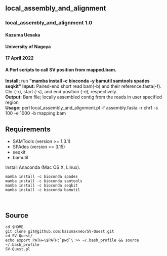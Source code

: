 ## local_assembly_and_alignment
### local_assembly_and_alignment 1.0  

#### Kazuma Uesaka
#### University of Nagoya
#### 17 April 2022
#### A Perl scripts to call SV position from mapped.bam.

**Install;** run __"mamba install -c bioconda -y bamutil samtools spades seqkit"__
**Input:** Paired-end short read bam(-b) and their reference.fasta(-f). Chr (-r), start (-s), and end position (-e), respectively.   
**Output:** Bam file; locally assembled contig from the reads in user specified region  
**Usage:** perl local_assembly_and_alignment.pl -f assembly.fasta -r chr1 -s 100 -e 1000 -b mapping.bam  

## Requirements  
- SAMTools  (version >= 1.3.1)  
- SPAdes (version >= 3.15)  
- seqkit
- bamutil


Install Anaconda (Mac OS X, Linux).  

```
mamba install -c bioconda spades 
mamba install -c bioconda samtools 
mamba install -c bioconda seqkit 
mamba install -c bioconda bamutil 
```
    


## Source
```
cd $HOME 
git clone git@github.com:kazumaxneo/SV-Quest.git
cd SV-Quest/
echo export PATH=\$PATH:`pwd`\ >> ~/.bash_profile && source ~/.bash_profile
SV-Quest.pl
```
